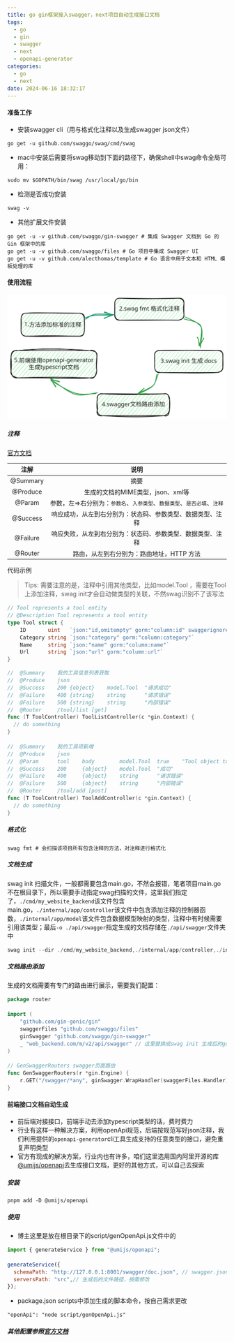 ```yaml
---
title: go gin框架接入swagger，next项目自动生成接口文档
tags:
  - go
  - gin
  - swagger
  - next
  - openapi-generator
categories:
  - go
  - next
date: 2024-06-16 18:32:17
---
```


#### 准备工作

* 安装swagger cli（用与格式化注释以及生成swagger json文件）

```she
go get -u github.com/swaggo/swag/cmd/swag
```

* mac中安装后需要将swag移动到下面的路径下，确保shell中swag命令全局可用：

```she
sudo mv $GOPATH/bin/swag /usr/local/go/bin
```

* 检测是否成功安装

```she
swag -v
```

* 其他扩展文件安装

```she
go get -u -v github.com/swaggo/gin-swagger # 集成 Swagger 文档到 Go 的 Gin 框架中的库
go get -u -v github.com/swaggo/files # Go 项目中集成 Swagger UI
go get -u -v github.com/alecthomas/template # Go 语言中用于文本和 HTML 模板处理的库
```

#### 使用流程

![](../images/svg/swagger.svg)

##### 注释

[官方文档](https://swagger.io/docs/specification/about/)

|   注解   |                             说明                             |
| :------: | :----------------------------------------------------------: |
| @Summary |                             摘要                             |
| @Produce |              生成的文档的MIME类型，json、xml等               |
|  @Param  | 参数，左=>右分别为：`参数名`、`入参类型`、`数据类型`、`是否必填`、`注释` |
| @Success |  响应成功，从左到右分别为：状态码、参数类型、数据类型、注释  |
| @Failure |  响应失败，从左到右分别为：状态码、参数类型、数据类型、注释  |
| @Router  |          路由，从左到右分别为：路由地址，HTTP 方法           |

代码示例

> Tips:  需要注意的是，注释中引用其他类型，比如model.Tool ，需要在Tool上添加注释，swag init才会自动做类型的关联，不然swag识别不了该写法

```go
// Tool represents a tool entity
// @Description Tool represents a tool entity
type Tool struct {
	ID       uint   `json:"id,omitempty" gorm:"column:id" swaggerignore:"true"`
	Category string `json:"category" gorm:"column:category"`
	Name     string `json:"name" gorm:"column:name"`
	Url      string `json:"url" gorm:"column:url"`
}
```



```go
//	@Summary	我的工具信息列表获取
//	@Produce	json
//	@Success	200	{object}	model.Tool	"请求成功"
//	@Failure	400	{string}	string		"请求错误"
//	@Failure	500	{string}	string		"内部错误"
//	@Router		/tool/list [get]
func (T ToolController) ToolListController(c *gin.Context) {
  // do something
}

//	@Summary	我的工具项新增
//	@Produce	json
//	@Param		tool	body		model.Tool	true	"Tool object to be added"
//	@Success	200		{object}	model.Tool	"成功"
//	@Failure	400		{object}	string		"请求错误"
//	@Failure	500		{object}	string		"内部错误"
//	@Router		/tool/add [post]
func (T ToolController) ToolAddController(c *gin.Context) {
  // do something
}
```

##### 格式化

```she
swag fmt # 会扫描该项目所有包含注释的方法，对注释进行格式化
```

##### 文档生成

swag init 扫描文件，一般都需要包含main.go，不然会报错，笔者项目main.go不在根目录下，所以需要手动指定swag扫描的文件，这里我们指定了，`./cmd/my_website_backend`该文件包含main.go，`./internal/app/controller`该文件中包含添加注释的控制器函数，`./internal/app/model`该文件包含数据模型映射的类型，注释中有时候需要引用该类型；最后`-o ./api/swagger`指定生成的文档存储在`./api/swagger`文件夹中

```go
swag init --dir ./cmd/my_website_backend,./internal/app/controller,./internal/app/model -o ./api/swagger
```

##### 文档路由添加

生成的文档需要有专门的路由进行展示，需要我们配置：

```go
package router

import (
	"github.com/gin-gonic/gin"
	swaggerFiles "github.com/swaggo/files"
	ginSwagger "github.com/swaggo/gin-swagger"
	_ "web_backend.com/m/v2/api/swagger" // 这里替换成swag init 生成后的go package 路径即可
)

// GenSwaggerRouters swagger页面路由
func GenSwaggerRouters(r *gin.Engine) {
	r.GET("/swagger/*any", ginSwagger.WrapHandler(swaggerFiles.Handler))
}

```

#### 前端接口文档自动生成

* 前后端对接接口，前端手动去添加typescript类型的话，费时费力
* 行业有这样一种解决方案，利用openApi规范，后端按规范写好json注释，我们利用提供的`openapi-generator`cli工具生成支持的任意类型的接口，避免重复声明类型
* 官方有现成的解决方案，行业内也有许多，咱们这里选用国内阿里开源的库[@umijs/openapi](https://github.com/chenshuai2144/openapi2typescript)去生成接口文档，更好的其他方式，可以自己去探索

##### 安装

```shell
pnpm add -D @umijs/openapi
```

##### 使用

* 博主这里是放在根目录下的script/genOpenApi.js文件中的

```javascript
import { generateService } from "@umijs/openapi";

generateService({
  schemaPath: "http://127.0.0.1:8001/swagger/doc.json", // swagger.json地址，按需修改
  serversPath: "src",// 生成后的文件路径，按需修改
});

```

* package.json scripts中添加生成的脚本命令，按自己需求更改

```shell
"openApi": "node script/genOpenApi.js"
```

##### 其他配置参照[官方文档](https://github.com/chenshuai2144/openapi2typescript)
